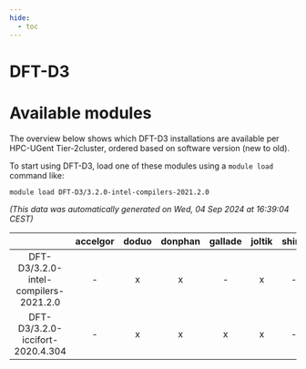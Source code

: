 ```yaml
---
hide:
  - toc
---
```


DFT-D3
======

# Available modules


The overview below shows which DFT-D3 installations are available per HPC-UGent Tier-2cluster, ordered based on software version (new to old).

To start using DFT-D3, load one of these modules using a `module load` command like:

```shell
module load DFT-D3/3.2.0-intel-compilers-2021.2.0
```

*(This data was automatically generated on Wed, 04 Sep 2024 at 16:39:04 CEST)*  

| |accelgor|doduo|donphan|gallade|joltik|shinx|skitty|
| :---: | :---: | :---: | :---: | :---: | :---: | :---: | :---: |
|DFT-D3/3.2.0-intel-compilers-2021.2.0|-|x|x|-|x|-|x|
|DFT-D3/3.2.0-iccifort-2020.4.304|-|x|x|x|x|-|x|
